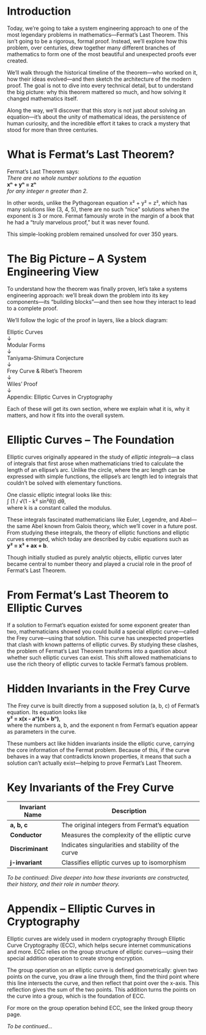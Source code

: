
# Introduction
Today, we’re going to take a system engineering approach to one of the most legendary problems in mathematics—Fermat’s Last Theorem. This isn’t going to be a rigorous, formal proof. Instead, we’ll explore how this problem, over centuries, drew together many different branches of mathematics to form one of the most beautiful and unexpected proofs ever created.

We’ll walk through the historical timeline of the theorem—who worked on it, how their ideas evolved—and then sketch the architecture of the modern proof. The goal is not to dive into every technical detail, but to understand the big picture: why this theorem mattered so much, and how solving it changed mathematics itself.

Along the way, we’ll discover that this story is not just about solving an equation—it’s about the unity of mathematical ideas, the persistence of human curiosity, and the incredible effort it takes to crack a mystery that stood for more than three centuries.

# What is Fermat’s Last Theorem?
Fermat’s Last Theorem says:  
*There are no whole number solutions to the equation*  
**xⁿ + yⁿ = zⁿ**  
*for any integer n greater than 2.*

In other words, unlike the Pythagorean equation x² + y² = z², which has many solutions like (3, 4, 5), there are no such “nice” solutions when the exponent is 3 or more. Fermat famously wrote in the margin of a book that he had a “truly marvelous proof,” but it was never found.

This simple-looking problem remained unsolved for over 350 years.

# The Big Picture – A System Engineering View
To understand how the theorem was finally proven, let’s take a systems engineering approach: we’ll break down the problem into its key components—its “building blocks”—and then see how they interact to lead to a complete proof.

We’ll follow the logic of the proof in layers, like a block diagram:

Elliptic Curves  
↓  
Modular Forms  
↓  
Taniyama-Shimura Conjecture  
↓  
Frey Curve & Ribet’s Theorem  
↓  
Wiles’ Proof  
↓  
Appendix: Elliptic Curves in Cryptography

Each of these will get its own section, where we explain what it is, why it matters, and how it fits into the overall system.

# Elliptic Curves – The Foundation
Elliptic curves originally appeared in the study of *elliptic integrals*—a class of integrals that first arose when mathematicians tried to calculate the length of an ellipse’s arc. Unlike the circle, where the arc length can be expressed with simple functions, the ellipse’s arc length led to integrals that couldn’t be solved with elementary functions.

One classic elliptic integral looks like this:  
∫ (1 / √(1 - k² sin²θ)) dθ,  
where k is a constant called the modulus.

These integrals fascinated mathematicians like Euler, Legendre, and Abel—the same Abel known from Galois theory, which we’ll cover in a future post. From studying these integrals, the theory of elliptic functions and elliptic curves emerged, which today are described by cubic equations such as  
**y² = x³ + ax + b**.

Though initially studied as purely analytic objects, elliptic curves later became central to number theory and played a crucial role in the proof of Fermat’s Last Theorem.

# From Fermat’s Last Theorem to Elliptic Curves
If a solution to Fermat’s equation existed for some exponent greater than two, mathematicians showed you could build a special elliptic curve—called the Frey curve—using that solution. This curve has unexpected properties that clash with known patterns of elliptic curves. By studying these clashes, the problem of Fermat’s Last Theorem transforms into a question about whether such elliptic curves can exist. This shift allowed mathematicians to use the rich theory of elliptic curves to tackle Fermat’s famous problem.

# Hidden Invariants in the Frey Curve
The Frey curve is built directly from a supposed solution (a, b, c) of Fermat’s equation. Its equation looks like  
**y² = x(x - aⁿ)(x + bⁿ)**,  
where the numbers a, b, and the exponent n from Fermat’s equation appear as parameters in the curve.

These numbers act like hidden invariants inside the elliptic curve, carrying the core information of the Fermat problem. Because of this, if the curve behaves in a way that contradicts known properties, it means that such a solution can’t actually exist—helping to prove Fermat’s Last Theorem.

# Key Invariants of the Frey Curve

| Invariant Name      | Description                                             |
|--------------------|---------------------------------------------------------|
| **a, b, c**        | The original integers from Fermat’s equation            |
| **Conductor**       | Measures the complexity of the elliptic curve           |
| **Discriminant**    | Indicates singularities and stability of the curve      |
| **j-invariant**     | Classifies elliptic curves up to isomorphism            |

*To be continued: Dive deeper into how these invariants are constructed, their history, and their role in number theory.*

# Appendix – Elliptic Curves in Cryptography
Elliptic curves are widely used in modern cryptography through Elliptic Curve Cryptography (ECC), which helps secure internet communications and more. ECC relies on the group structure of elliptic curves—using their special addition operation to create strong encryption.

The group operation on an elliptic curve is defined geometrically: given two points on the curve, you draw a line through them, find the third point where this line intersects the curve, and then reflect that point over the x-axis. This reflection gives the sum of the two points. This addition turns the points on the curve into a group, which is the foundation of ECC.

For more on the group operation behind ECC, see the linked group theory page.

*To be continued…*